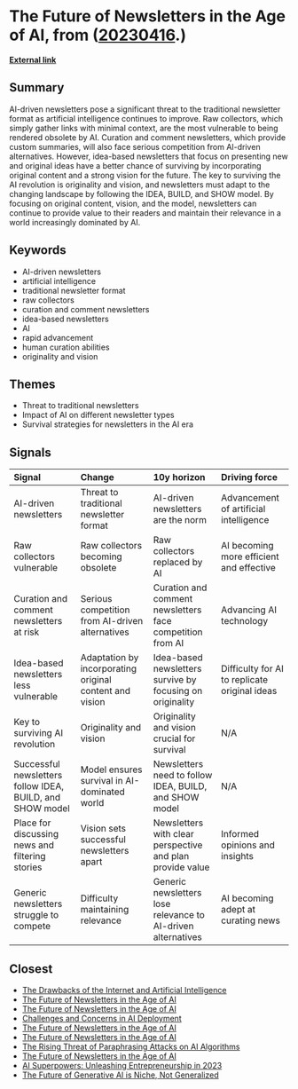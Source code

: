 # __The Future of Newsletters in the Age of AI__, from ([20230416](https://kghosh.substack.com/p/20230416).)

__[External link](https://danielmiessler.com/blog/ais-threat-to-newsletters/)__



## Summary

AI-driven newsletters pose a significant threat to the traditional newsletter format as artificial intelligence continues to improve. Raw collectors, which simply gather links with minimal context, are the most vulnerable to being rendered obsolete by AI. Curation and comment newsletters, which provide custom summaries, will also face serious competition from AI-driven alternatives. However, idea-based newsletters that focus on presenting new and original ideas have a better chance of surviving by incorporating original content and a strong vision for the future. The key to surviving the AI revolution is originality and vision, and newsletters must adapt to the changing landscape by following the IDEA, BUILD, and SHOW model. By focusing on original content, vision, and the model, newsletters can continue to provide value to their readers and maintain their relevance in a world increasingly dominated by AI.

## Keywords

* AI-driven newsletters
* artificial intelligence
* traditional newsletter format
* raw collectors
* curation and comment newsletters
* idea-based newsletters
* AI
* rapid advancement
* human curation abilities
* originality and vision

## Themes

* Threat to traditional newsletters
* Impact of AI on different newsletter types
* Survival strategies for newsletters in the AI era

## Signals

| Signal                                                    | Change                                                  | 10y horizon                                                  | Driving force                                 |
|:----------------------------------------------------------|:--------------------------------------------------------|:-------------------------------------------------------------|:----------------------------------------------|
| AI-driven newsletters                                     | Threat to traditional newsletter format                 | AI-driven newsletters are the norm                           | Advancement of artificial intelligence        |
| Raw collectors vulnerable                                 | Raw collectors becoming obsolete                        | Raw collectors replaced by AI                                | AI becoming more efficient and effective      |
| Curation and comment newsletters at risk                  | Serious competition from AI-driven alternatives         | Curation and comment newsletters face competition from AI    | Advancing AI technology                       |
| Idea-based newsletters less vulnerable                    | Adaptation by incorporating original content and vision | Idea-based newsletters survive by focusing on originality    | Difficulty for AI to replicate original ideas |
| Key to surviving AI revolution                            | Originality and vision                                  | Originality and vision crucial for survival                  | N/A                                           |
| Successful newsletters follow IDEA, BUILD, and SHOW model | Model ensures survival in AI-dominated world            | Newsletters need to follow IDEA, BUILD, and SHOW model       | N/A                                           |
| Place for discussing news and filtering stories           | Vision sets successful newsletters apart                | Newsletters with clear perspective and plan provide value    | Informed opinions and insights                |
| Generic newsletters struggle to compete                   | Difficulty maintaining relevance                        | Generic newsletters lose relevance to AI-driven alternatives | AI becoming adept at curating news            |

## Closest

* [The Drawbacks of the Internet and Artificial Intelligence](652fc7ec1f422e931bc5a9ba8011650a)
* [The Future of Newsletters in the Age of AI](36708cd749aea907043cfc74cbaa3847)
* [The Future of Newsletters in the Age of AI](36708cd749aea907043cfc74cbaa3847)
* [Challenges and Concerns in AI Deployment](382e9ebc1e518ee49e541da1e6b5f8af)
* [The Future of Newsletters in the Age of AI](36708cd749aea907043cfc74cbaa3847)
* [The Future of Newsletters in the Age of AI](36708cd749aea907043cfc74cbaa3847)
* [The Rising Threat of Paraphrasing Attacks on AI Algorithms](e1fbb09ec5e66a8a6d4eff2126eefb40)
* [The Future of Newsletters in the Age of AI](36708cd749aea907043cfc74cbaa3847)
* [AI Superpowers: Unleashing Entrepreneurship in 2023](a40580730388900810b4496ff9891dc9)
* [The Future of Generative AI is Niche, Not Generalized](8dd10f0dc4f44fa3a381c7f37fbcb8fc)
